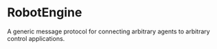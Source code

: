 # RobotEngine
A generic message protocol for connecting arbitrary agents to arbitrary control applications.

